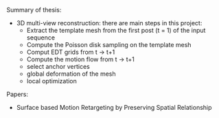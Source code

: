 Summary of thesis:
- 3D multi-view reconstruction: there are main steps in this project:
  + Extract the template mesh from the first post (t = 1) of the input sequence
  + Compute the Poisson disk sampling on the template mesh
  + Comput EDT grids from t -> t+1
  + Compute the motion flow from t -> t+1
  + select anchor vertices
  + global deformation of the mesh
  + local optimization


Papers:
  + Surface based Motion Retargeting by Preserving Spatial Relationship
  

